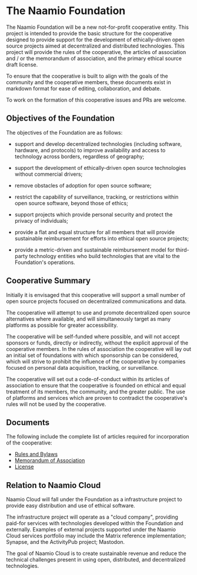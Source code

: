 # The Naamio Foundation

The Naamio Foundation will be a new not-for-profit cooperative entity. This project is intended to provide the basic structure for the cooperative designed to provide support for the development of ethically-driven open source projects aimed at decentralized and distributed technologies. This project will provide the rules of the cooperative, the articles of association and / or the memorandum of association, and the primary ethical source draft license. 

To ensure that the cooperative is built to align with the goals of the community and the cooperative members, these documents exist in markdown format for ease of editing, collaboration, and debate.

To work on the formation of this cooperative issues and PRs are welcome.

## Objectives of the Foundation

The objectives of the Foundation are as follows:

 - support and develop decentralized technologies (including software, hardware, and protocols) to improve availability and access to technology across borders, regardless of geography;

 - support the development of ethically-driven open source technologies without commercial drivers;

 - remove obstacles of adoption for open source software;

 - restrict the capability of surveillance, tracking, or restrictions within open source software, beyond those of ethics;

 - support projects which provide personal security and protect the privacy of individuals;

 - provide a flat and equal structure for all members that will provide sustainable reimbursement for efforts into ethical open source projects;

 - provide a metric-driven and sustainable reimbursement model for third-party technology entities who build technologies that are vital to the Foundation's operations.

## Cooperative Summary

Initially it is envisaged that this cooperative will support a small number of open source projects focused on decentralized communications and data.

The cooperative will attempt to use and promote decentralized open source alternatives where available, and will simultaneously target as many platforms as possible for greater accessibility.

The cooperative will be self-funded where possible, and will not accept sponsors or funds, directly or indirectly, without the explicit approval of the cooperative members. In the rules of association the cooperative will lay out an initial set of foundations with which sponsorship can be considered, which will strive to prohibit the influence of the cooperative by companies focused on personal data acquisition, tracking, or surveillance.

The cooperative will set out a code-of-conduct within its articles of association to ensure that the cooperative is founded on ethical and equal treatment of its members, the community, and the greater public. The use of platforms and services which are proven to contradict the cooperative's rules will not be used by the cooperative.

## Documents

The following include the complete list of articles required for incorporation of the cooperative:

 - [Rules and Bylaws](./bylaws/index.md)
 - [Memorandum of Association](./moa/index.md)
 - [License](./LICENSE.md)

## Relation to Naamio Cloud

Naamio Cloud will fall under the Foundation as a infrastructure project to provide easy distribution and use of ethical software. 

The infrastructure project will operate as a "cloud company", providing paid-for services with technologies developed within the Foundation and externally. Examples of external projects supported under the Naamio Cloud services portfolio may include the Matrix reference implementation; Synapse, and the ActivityPub project; Mastodon. 

The goal of Naamio Cloud is to create sustainable revenue and reduce the technical challenges present in using open, distributed, and decentralized technologies.